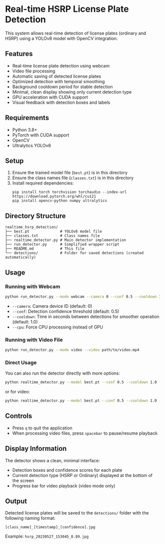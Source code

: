 # Real-time HSRP License Plate Detection

This system allows real-time detection of license plates (ordinary and HSRP) using a YOLOv8 model with OpenCV integration.

## Features

- Real-time license plate detection using webcam
- Video file processing
- Automatic saving of detected license plates
- Optimized detection with temporal smoothing
- Background cooldown period for stable detection
- Minimal, clean display showing only current detection type
- GPU acceleration with CUDA support
- Visual feedback with detection boxes and labels

## Requirements

- Python 3.8+
- PyTorch with CUDA support
- OpenCV
- Ultralytics YOLOv8

## Setup

1. Ensure the trained model file (`best.pt`) is in this directory
2. Ensure the class names file (`classes.txt`) is in this directory
3. Install required dependencies:
   ```
   pip install torch torchvision torchaudio --index-url https://download.pytorch.org/whl/cu121
   pip install opencv-python numpy ultralytics
   ```

## Directory Structure

```
realtime_hsrp_detection/
├── best.pt              # YOLOv8 model file
├── classes.txt          # Class names file
├── realtime_detector.py # Main detector implementation
├── run_detector.py      # Simplified wrapper script
├── README.md            # This file
└── detections/          # Folder for saved detections (created automatically)
```

## Usage

### Running with Webcam

```bash
python run_detector.py --mode webcam --camera 0 --conf 0.5 --cooldown 1.0
```

- `--camera`: Camera device ID (default: 0)
- `--conf`: Detection confidence threshold (default: 0.5)
- `--cooldown`: Time in seconds between detections for smoother operation (default: 1.0)
- `--cpu`: Force CPU processing instead of GPU

### Running with Video File

```bash
python run_detector.py --mode video --video path/to/video.mp4
```

### Direct Usage

You can also run the detector directly with more options:

```bash
python realtime_detector.py --model best.pt --conf 0.5 --cooldown 1.0 --device cuda --camera 0
```

or for video:

```bash
python realtime_detector.py --model best.pt --conf 0.5 --cooldown 1.0 --device cuda --video path/to/video.mp4
```

## Controls

- Press `q` to quit the application
- When processing video files, press `spacebar` to pause/resume playback

## Display Information

The detector shows a clean, minimal interface:
- Detection boxes and confidence scores for each plate
- Current detection type (HSRP or Ordinary) displayed at the bottom of the screen
- Progress bar for video playback (video mode only)

## Output

Detected license plates will be saved to the `detections/` folder with the following naming format:
```
[class_name]_[timestamp]_[confidence].jpg
```

Example: `hsrp_20230527_153045_0.89.jpg` 